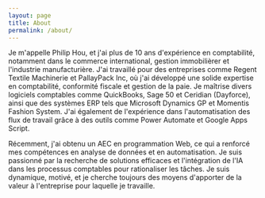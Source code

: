 ```yaml
---
layout: page
title: About
permalink: /about/
---
```

 
Je m'appelle Philip Hou, et j'ai plus de 10 ans d'expérience en comptabilité, notamment dans le commerce international, gestion immobilièrer et l'industrie manufacturière. J'ai travaillé pour des entreprises comme Regent Textile Machinerie et PallayPack Inc, où j'ai développé une solide expertise en comptabilité, conformité fiscale et gestion de la paie. Je maîtrise divers logiciels comptables comme QuickBooks, Sage 50 et Ceridian (Dayforce), ainsi que des systèmes ERP tels que Microsoft Dynamics GP et Momentis Fashion System. J'ai également de l'expérience dans l'automatisation des flux de travail grâce à des outils comme Power Automate et Google Apps Script.

Récemment, j'ai obtenu un AEC en programmation Web, ce qui a renforcé mes compétences en analyse de données et en automatisation. Je suis passionné par la recherche de solutions efficaces et l'intégration de l'IA dans les processus comptables pour rationaliser les tâches. Je suis dynamique, motivé, et je cherche toujours des moyens d'apporter de la valeur à l'entreprise pour laquelle je travaille. 
